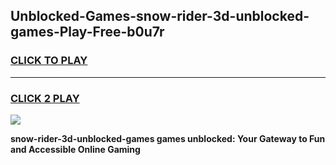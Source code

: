 
## Unblocked-Games-snow-rider-3d-unblocked-games-Play-Free-b0u7r
<h3>
<a href="https://premium76.site?title=snow-rider-3d-unblocked-games&ref=18A1">CLICK TO PLAY</a></h3>
<hr>

<h3>
<a href="https://premium76.site?title=snow-rider-3d-unblocked-games&ref=18A1">CLICK 2 PLAY</a>
  
</h3>

<a href="https://premium76.site?title=snow-rider-3d-unblocked-games&ref=18A1"><img src="https://clearcache.store/games.png"></a>


**snow-rider-3d-unblocked-games games unblocked: Your Gateway to Fun and Accessible Online Gaming**
